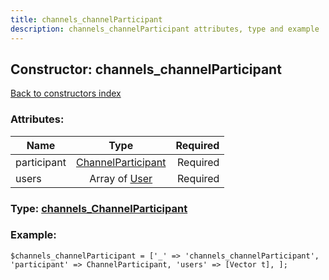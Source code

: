 ```yaml
---
title: channels_channelParticipant
description: channels_channelParticipant attributes, type and example
---
```

## Constructor: channels\_channelParticipant  
[Back to constructors index](index.md)



### Attributes:

| Name     |    Type       | Required |
|----------|:-------------:|---------:|
|participant|[ChannelParticipant](../types/ChannelParticipant.md) | Required|
|users|Array of [User](../types/User.md) | Required|



### Type: [channels\_ChannelParticipant](../types/channels_ChannelParticipant.md)


### Example:

```
$channels_channelParticipant = ['_' => 'channels_channelParticipant', 'participant' => ChannelParticipant, 'users' => [Vector t], ];
```